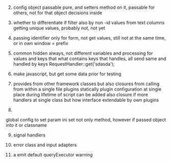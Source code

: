2) config object passable pure, and setters method on it, passable for others,
not for that object decisions inside


3) whether to differentiate if filter also by non -id values from text columns
getting unique values, probably not, not yet


4) passing identifier only for form, not get values, still not at the same time, or in own
window = prefix


5) common hidden always, not different variables and processing for values and keys that
what contains keys that handles, all send same and handled by keys
RequestHandler::get('sdasda');

6) make javascript, but get some data prior for testing

7) provides from other framework classes but also closures from calling from within a single file
plugins
 statically plugin configuration at single place during lifetime of script
 can be added also closure if more handlers at single class but how interface
 extendable by own plugins


8)
global config to set param ini set not only method, however if passed object into it or classname

9) signal handlers

10) error class and input adapters

11) a emit default queryExecutor warning
